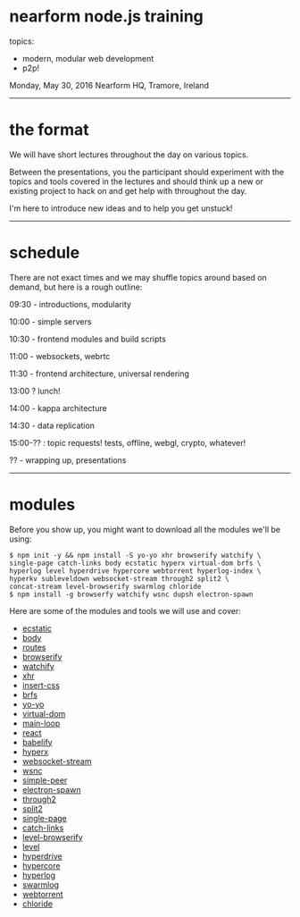 # nearform node.js training

topics:

  * modern, modular web development
  * p2p!

Monday, May 30, 2016
Nearform HQ, Tramore, Ireland

---
# the format

We will have short lectures throughout the day on various topics.

Between the presentations, you the participant should experiment with the topics and
tools covered in the lectures and should think up a new or existing project to
hack on and get help with throughout the day.

I'm here to introduce new ideas and to help you get unstuck!

---
# schedule

There are not exact times and we may shuffle topics around based on demand, but
here is a rough outline:

09:30 - introductions, modularity

10:00 - simple servers

10:30 - frontend modules and build scripts

11:00 - websockets, webrtc

11:30 - frontend architecture, universal rendering

13:00 ? lunch!

14:00 - kappa architecture

14:30 - data replication

15:00-?? : topic requests! tests, offline, webgl, crypto, whatever!

?? - wrapping up, presentations

---
# modules

Before you show up, you might want to download all the modules we'll be using:

```
$ npm init -y && npm install -S yo-yo xhr browserify watchify \
single-page catch-links body ecstatic hyperx virtual-dom brfs \
hyperlog level hyperdrive hypercore webtorrent hyperlog-index \
hyperkv subleveldown websocket-stream through2 split2 \
concat-stream level-browserify swarmlog chloride
$ npm install -g browserfy watchify wsnc dupsh electron-spawn
```

Here are some of the modules and tools we will use and cover:

* [ecstatic](https://npmjs.com/package/ecstatic)
* [body](https://npmjs.com/package/body)
* [routes](https://npmjs.com/package/routes)
* [browserify](https://npmjs.com/package/browserify)
* [watchify](https://npmjs.com/package/watchify)
* [xhr](https://npmjs.com/package/xhr)
* [insert-css](https://npmjs.com/package/insert-css)
* [brfs](https://npmjs.com/package/brfs)
* [yo-yo](https://npmjs.com/package/yo-yo)
* [virtual-dom](https://npmjs.com/package/virtual-dom)
* [main-loop](https://npmjs.com/package/main-loop)
* [react](https://npmjs.com/package/react)
* [babelify](https://npmjs.com/package/babelify)
* [hyperx](https://npmjs.com/package/hyperx)
* [websocket-stream](https://npmjs.com/package/websocket-stream)
* [wsnc](https://npmjs.com/package/wsnc)
* [simple-peer](https://npmjs.com/package/simple-peer)
* [electron-spawn](https://npmjs.com/package/electron-spawn)
* [through2](https://npmjs.com/package/through2)
* [split2](https://npmjs.com/package/split2)
* [single-page](https://npmjs.com/package/single-page)
* [catch-links](https://npmjs.com/package/catch-links)
* [level-browserify](https://npmjs.com/package/level-browserify)
* [level](https://npmjs.com/package/level)
* [hyperdrive](https://npmjs.com/package/hyperdrive)
* [hypercore](https://npmjs.com/package/hypercore)
* [hyperlog](https://npmjs.com/package/hyperlog)
* [swarmlog](https://npmjs.com/package/swarmlog)
* [webtorrent](https://npmjs.com/package/webtorrent)
* [chloride](https://npmjs.com/package/chloride)

